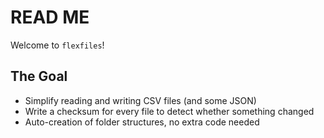 # READ ME

Welcome to `flexfiles`!

## The Goal

* Simplify reading and writing CSV files (and some JSON)
* Write a checksum for every file to detect whether something changed
* Auto-creation of folder structures, no extra code needed
